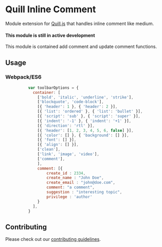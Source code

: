 # Quill Inline Comment
Module extension for [Quill.js](https://github.com/quilljs/quill) that handles inline comment like medium.

#### This module is still in active development
This module is contained add comment and update comment functions.
## Usage
### Webpack/ES6

```javascript
          var toolbarOptions = {
            container: [
              ['bold', 'italic', 'underline', 'strike'],
              ['blockquote', 'code-block'],
              [{ 'header': 1 }, { 'header': 2 }],
              [{ 'list': 'ordered' }, { 'list': 'bullet' }],
              [{ 'script': 'sub' }, { 'script': 'super' }],
              [{ 'indent': '-1' }, { 'indent': '+1' }],
              [{ 'direction': 'rtl' }],
              [{ 'header': [1, 2, 3, 4, 5, 6, false] }],
              [{ 'color': [] }, { 'background': [] }],
              [{ 'font': [] }],
              [{ 'align': [] }],
              ['clean'],
              ['link', 'image', 'video'],
              ['comment'],
              ],
              comment: [{
                  create_id : 2334,
                  create_name : "John Doe",
                  create_email : "john@doe.com",
                  comment: "a comment",
                  suggestion : "interesting topic", 
                  privilege : 'author'
              }
            ],
          }
```

## Contributing

Please check out our [contributing guidelines](CONTRIBUTING.md).

